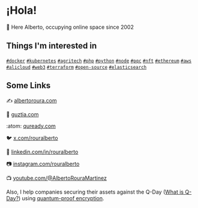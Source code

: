 # ¡Hola!

:wave: Here Alberto, occupying online space since 2002

## Things I'm interested in
[`#docker`](https://github.com/topics/docker)
[`#kubernetes`](https://github.com/topics/kubernetes)
[`#agritech`](https://github.com/topics/agritech)
[`#php`](https://github.com/topics/php)
[`#python`](https://github.com/topics/python)
[`#node`](https://github.com/topics/node)
[`#pqc`](https://github.com/topics/pqc)
[`#nft`](https://github.com/topics/nft)
[`#ethereum`](https://github.com/topics/ethereum)
[`#aws`](https://github.com/topics/aws)
[`#alicloud`](https://github.com/topics/alicloud)
[`#web3`](https://github.com/topics/web3)
[`#terraform`](https://github.com/topics/terraform)
[`#open-source`](https://github.com/topics/open-source)
[`#elasticsearch`](https://github.com/topics/elasticsearch)

## Some Links
:writing_hand: [albertoroura.com](https://albertoroura.com/)

:toolbox: [guztia.com](https://guztia.com)

:atom: [quready.com](https://quready.com)

:bird: [x.com/rouralberto](https://x.com/rouralberto)

:office: [linkedin.com/in/rouralberto](https://www.linkedin.com/in/rouralberto/)

:camera: [instagram.com/rouralberto](https://www.instagram.com/rouralberto/)

:tv: [youtube.com/@AlbertoRouraMartinez](https://www.youtube.com/@rouralberto)

Also, I help companies securing their assets against the Q-Day ([What is Q-Day?](https://quready.com/what-is-q-day/))
using [quantum-proof encryption](https://quready.com).
